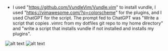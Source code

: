 - I used "https://github.com/VundleVim/Vundle.vim" to install vundle, I used "https://vimawesome.com/?q=colorscheme" for the plugins, and I used ChatGPT for the script. The prompt fed to ChatGPT was "Write a script that copies .vimrc from my dotfiles git repo to my home directory" and "write a script that installs vundle if not installed and installs my plugins".


![alt text](https://github.com/user-attachments/assets/1ee3df1b-23eb-4d9b-9b91-6a45d3e0a75e)
![alt text](https://github.com/user-attachments/assets/bf867e06-1693-4680-a89d-a39f65a82502)
